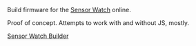 Build firmware for the [Sensor Watch](https://sensorwatch.net) online.

Proof of concept. Attempts to work with and without JS, mostly.

[Sensor Watch Builder](https://sensor-watch-builder.fly.dev/)
